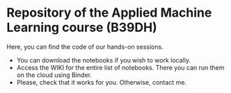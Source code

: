 # Repository of the Applied Machine Learning course (B39DH)
Here, you can find the code of our hands-on sessions.
* You can download the notebooks if you wish to work locally.
* Access the WIKI for the entire list of notebooks. There you can run them on the cloud using Binder.
* Please, check that it works for you. Otherwise, contact me.
